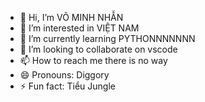 - 👋 Hi, I’m VÕ MINH NHẪN
- 👀 I’m interested in VIỆT NAM
- 🌱 I’m currently learning PYTHONNNNNNN
- 💞️ I’m looking to collaborate on vscode
- 📫 How to reach me there is no way
- 😄 Pronouns: Diggory
- ⚡ Fun fact: Tiểu Jungle

<!---
cocainitnha123/cocainitnha123 is a ✨ special ✨ repository because its `README.md` (this file) appears on your GitHub profile.
You can click the Preview link to take a look at your changes.
--->
